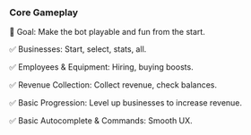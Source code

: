 ### Core Gameplay
🎯 Goal: Make the bot playable and fun from the start.

✅ Businesses: Start, select, stats, all.

✅ Employees & Equipment: Hiring, buying boosts.

✅ Revenue Collection: Collect revenue, check balances.

✅ Basic Progression: Level up businesses to increase revenue.

✅ Basic Autocomplete & Commands: Smooth UX.

